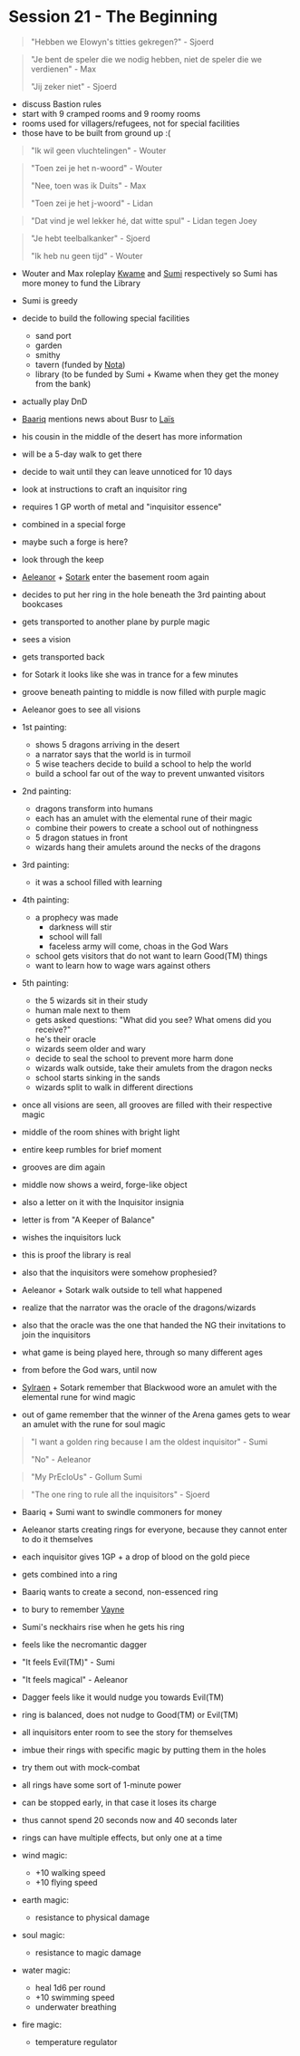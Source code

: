 # Session 21 - The Beginning

> "Hebben we Elowyn's titties gekregen?" - Sjoerd

> "Je bent de speler die we nodig hebben, niet de speler die we verdienen" - Max
>
> "Jij zeker niet" - Sjoerd

- discuss Bastion rules
- start with 9 cramped rooms and 9 roomy rooms
- rooms used for villagers/refugees, not for special facilities
- those have to be built from ground up :(

> "Ik wil geen vluchtelingen" - Wouter

> "Toen zei je het n-woord" - Wouter
>
> "Nee, toen was ik Duits" - Max
>
> "Toen zei je het j-woord" - Lidan

> "Dat vind je wel lekker hé, dat witte spul" - Lidan tegen Joey

> "Je hebt teelbalkanker" - Sjoerd
>
> "Ik heb nu geen tijd" - Wouter

- Wouter and Max roleplay [Kwame](https://bookstack.hemels.me/books/Inquisitors/page/kwame) and [Sumi](https://bookstack.hemels.me/books/Inquisitors/page/sumi) respectively so Sumi has more money to fund the Library
- Sumi is greedy

- decide to build the following special facilities
    - sand port
    - garden
    - smithy
    - tavern (funded by [Nota](https://bookstack.hemels.me/books/Inquisitors/page/nota-deef))
    - library (to be funded by Sumi + Kwame when they get the money from the bank)

- actually play DnD

- [Baariq](https://bookstack.hemels.me/books/Inquisitors/page/baariq) mentions news about Busr to [Laïs](https://bookstack.hemels.me/books/Inquisitors/page/lais-emeteria)
- his cousin in the middle of the desert has more information
- will be a 5-day walk to get there
- decide to wait until they can leave unnoticed for 10 days

- look at instructions to craft an inquisitor ring
- requires 1 GP worth of metal and "inquisitor essence"
- combined in a special forge

- maybe such a forge is here?
- look through the keep

- [Aeleanor](https://bookstack.hemels.me/books/Inquisitors/page/aeleanor) + [Sotark](https://bookstack.hemels.me/books/Inquisitors/page/sotark) enter the basement room again
- decides to put her ring in the hole beneath the 3rd painting about bookcases
- gets transported to another plane by purple magic
- sees a vision
- gets transported back
- for Sotark it looks like she was in trance for a few minutes

- groove beneath painting to middle is now filled with purple magic
- Aeleanor goes to see all visions

- 1st painting:
    - shows 5 dragons arriving in the desert
    - a narrator says that the world is in turmoil
    - 5 wise teachers decide to build a school to help the world
    - build a school far out of the way to prevent unwanted visitors

- 2nd painting:
    - dragons transform into humans
    - each has an amulet with the elemental rune of their magic
    - combine their powers to create a school out of nothingness
    - 5 dragon statues in front
    - wizards hang their amulets around the necks of the dragons

- 3rd painting:
    - it was a school filled with learning

- 4th painting:
    - a prophecy was made
        - darkness will stir
        - school will fall
        - faceless army will come, choas in the God Wars
    - school gets visitors that do not want to learn Good(TM) things
    - want to learn how to wage wars against others

- 5th painting:
    - the 5 wizards sit in their study
    - human male next to them
    - gets asked questions: "What did you see? What omens did you receive?"
    - he's their oracle
    - wizards seem older and wary
    - decide to seal the school to prevent more harm done
    - wizards walk outside, take their amulets from the dragon necks
    - school starts sinking in the sands
    - wizards split to walk in different directions

- once all visions are seen, all grooves are filled with their respective magic
- middle of the room shines with bright light
- entire keep rumbles for brief moment
- grooves are dim again
- middle now shows a weird, forge-like object
- also a letter on it with the Inquisitor insignia

- letter is from "A Keeper of Balance"
- wishes the inquisitors luck
- this is proof the library is real
- also that the inquisitors were somehow prophesied?

- Aeleanor + Sotark walk outside to tell what happened
- realize that the narrator was the oracle of the dragons/wizards
- also that the oracle was the one that handed the NG their invitations to join the inquisitors

- what game is being played here, through so many different ages
- from before the God wars, until now

- [Sylraen](https://bookstack.hemels.me/books/Inquisitors/page/sylraen-morra) + Sotark remember that Blackwood wore an amulet with the elemental rune for wind magic
- out of game remember that the winner of the Arena games gets to wear an amulet with the rune for soul magic

> "I want a golden ring because I am the oldest inquisitor" - Sumi
>
> "No" - Aeleanor

> "My PrEcIoUs" - Gollum Sumi

> "The one ring to rule all the inquisitors" - Sjoerd

- Baariq + Sumi want to swindle commoners for money

- Aeleanor starts creating rings for everyone, because they cannot enter to do it themselves
- each inquisitor gives 1GP + a drop of blood on the gold piece
- gets combined into a ring

- Baariq wants to create a second, non-essenced ring
- to bury to remember [Vayne](https://bookstack.hemels.me/books/Inquisitors/page/vayne)

- Sumi's neckhairs rise when he gets his ring
- feels like the necromantic dagger
- "It feels Evil(TM)" - Sumi
- "It feels magical" - Aeleanor

- Dagger feels like it would nudge you towards Evil(TM)
- ring is balanced, does not nudge to Good(TM) or Evil(TM)

- all inquisitors enter room to see the story for themselves
- imbue their rings with specific magic by putting them in the holes

- try them out with mock-combat
- all rings have some sort of 1-minute power
- can be stopped early, in that case it loses its charge
- thus cannot spend 20 seconds now and 40 seconds later
- rings can have multiple effects, but only one at a time

- wind magic:
    - +10 walking speed
    - +10 flying speed
- earth magic:
    - resistance to physical damage
- soul magic:
    - resistance to magic damage
- water magic:
    - heal 1d6 per round
    - +10 swimming speed
    - underwater breathing
- fire magic:
    - temperature regulator